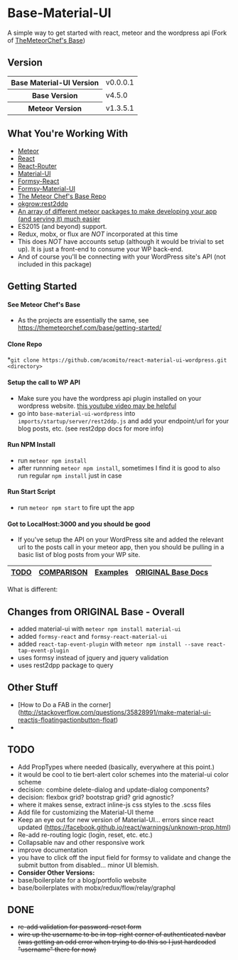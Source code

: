 # Base-Material-UI 
A simple way to get started with react, meteor and the wordpress api (Fork of [TheMeteorChef's Base](http://themeteorchef.com/base))

## Version

<table>
  <tbody>
      <tr>
      <th>Base Material-UI Version</th>
      <td>v0.0.0.1</td>
    </tr>
    <tr>
      <th>Base Version</th>
      <td>v4.5.0</td>
    </tr>
    <tr>
      <th>Meteor Version</th>
      <td>v1.3.5.1</td>
    </tr>
  </tbody>
</table>

## What You're Working With

* [Meteor](https://www.meteor.com/)
* [React](https://facebook.github.io/react/)
* [React-Router](https://github.com/reactjs/react-router)
* [Material-UI](http://www.material-ui.com/#/)
* [Formsy-React](https://github.com/christianalfoni/formsy-react)
* [Formsy-Material-UI](https://github.com/mbrookes/formsy-material-ui)
* [The Meteor Chef's Base Repo](http://themeteorchef.com/base)
* [okgrow:rest2ddp](https://github.com/okgrow/rest2ddp)
* [An array of different meteor packages to make developing your app (and serving it) much easier](https://github.com/acomito/react-material-ui-wordpress/blob/master/.meteor/packages)
* ES2015 (and beyond) support.
* Redux, mobx, or flux are *NOT* incorporated at this time
* This does *NOT* have accounts setup (although it would be trivial to set up). It is just a front-end to consume your WP back-end.
* And of course you'll be connecting with your WordPress site's API (not included in this package)

## Getting Started

#### See Meteor Chef's Base 
* As the projects are essentially the same, see https://themeteorchef.com/base/getting-started/

#### Clone Repo
*`git clone https://github.com/acomito/react-material-ui-wordpress.git <directory>`

#### Setup the call to WP API

* Make sure you have the wordpress api plugin installed on your wordpress website. [this youtube video may be helpful](https://www.youtube.com/watch?v=-yeW5sntRRU)
* go into `base-material-ui-wordpress` into `imports/startup/server/rest2ddp.js` and add your endpoint/url for your blog posts, etc. (see rest2dpp docs for more info)

#### Run NPM Install

* run `meteor npm install`
* after runnning `meteor npm install`, sometimes I find it is good to also run regular `npm install` just in case

#### Run Start Script

* run `meteor npm start` to fire upt the app

#### Got to LocalHost:3000 and you should be good

* If you've setup the API on your WordPress site and added the relevant url to the posts call in your meteor app, then you should be pulling in a basic list of blog posts from your WP site.


| [TODO](#todo) | [COMPARISON](/COMPARISON.md) | [Examples](/README.md) |  [ORIGINAL Base Docs](http://themeteorchef.com/base) |
|---|---|---|---|

What is different:



## Changes from ORIGINAL Base - Overall

* added material-ui with `meteor npm install material-ui`
* added `formsy-react` and `formsy-react-material-ui`
* added `react-tap-event-plugin` with `meteor npm install --save react-tap-event-plugin`
* uses formsy instead of jquery and jquery validation
* uses rest2dpp package to query 





## Other Stuff
* [How to Do a FAB in the corner] (http://stackoverflow.com/questions/35828991/make-material-ui-reactjs-floatingactionbutton-float)
* 

## TODO

* Add PropTypes where needed (basically, everywhere at this point.)
* it would be cool to tie bert-alert color schemes into the material-ui color scheme
* decision: combine delete-dialog and update-dialog components?
* decision: flexbox grid? bootstrap grid? grid agnostic?
* where it makes sense, extract inline-js css styles to the .scss files
* Add file for customizing the Material-UI theme
* Keep an eye out for new version of Material-UI... errors since react updated (https://facebook.github.io/react/warnings/unknown-prop.html)
* Re-add re-routing logic (login, reset, etc. etc.)
* Collapsable nav and other responsive work
* improve documentation
* you have to click off the input field for formsy to validate and change the submit button from disabled... minor UI blemish.
* **Consider Other Versions:**
* base/boilerplate for a blog/portfolio website
* base/boilerplates with mobx/redux/flow/relay/graphql

## DONE
* ~~re-add validation for password-reset form~~
* ~~wire up the username to be in top-right corner of authenticated navbar (was getting an odd error when trying to do this so I just hardcoded "username" there for now)~~
